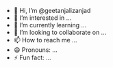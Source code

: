 - 👋 Hi, I’m @geetanjalizanjad
- 👀 I’m interested in ...
- 🌱 I’m currently learning ...
- 💞️ I’m looking to collaborate on ...
- 📫 How to reach me ...
- 😄 Pronouns: ...
- ⚡ Fun fact: ...

<!---
geetanjalizanjad/geetanjalizanjad is a ✨ special ✨ repository because its `README.md` (this file) appears on your GitHub profile.
You can click the Preview link to take a look at your changes.
--->
